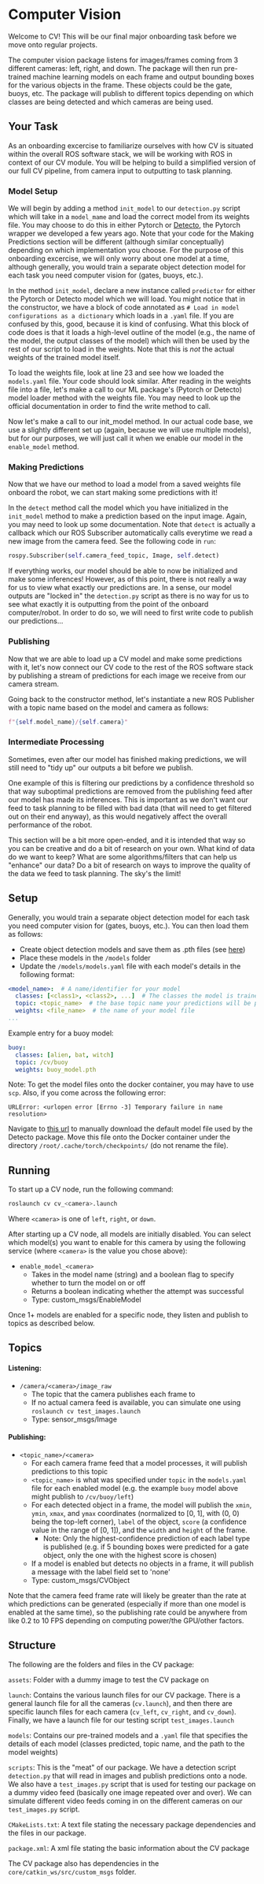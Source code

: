 # Computer Vision

Welcome to CV! This will be our final major onboarding task before we move onto regular projects.

The computer vision package listens for images/frames coming from 3 different cameras: left, right, and down. The package 
will then run pre-trained machine learning models on each frame and output bounding boxes for the various objects 
in the frame. These objects could be the gate, buoys, etc. The package will publish to different topics depending 
on which classes are being detected and which cameras are being used.

## Your Task

As an onboarding excercise to familiarize ourselves with how CV is situated within the overall ROS software stack, we will be working with ROS in context of our CV module. You will be helping to build a simplified version of our full CV pipeline, from camera input to outputting to task planning.

### Model Setup

We will begin by adding a method ```init_model``` to our ```detection.py``` script which will take in a ```model_mame``` and load the correct model from its weights file. You may choose to do this in either Pytorch or [Detecto](https://github.com/alankbi/detecto), the Pytorch wrapper we developed a few years ago. Note that your code for the Making Predictions section will be different (although similar conceptually) depending on which implementation you choose. For the purpose of this onboarding excercise, we will only worry about one model at a time, although generally, you would train a separate object detection model for each task you need computer vision for (gates, buoys, etc.).

In the method ```init_model```, declare a new instance called ```predictor``` for either the Pytorch or Detecto model which we will load. You might notice that in the constructor, we have a block of code annotated as ```# Load in model configurations as a dictionary``` which loads in a ```.yaml``` file. If you are confused by this, good, because it is kind of confusing. What this block of code does is that it loads a high-level outline of the model (e.g., the name of the model, the output classes of the model) which will then be used by the rest of our script to load in the weights. Note that this is _not_ the actual weights of the trained model itself.

To load the weights file, look at line 23 and see how we loaded the ```models.yaml``` file. Your code should look similar. After reading in the weights file into a file, let's make a call to our ML package's (Pytorch or Detecto) model loader method with the weights file. You may need to look up the official documentation in order to find the write method to call.

Now let's make a call to our init_model method. In our actual code base, we use a slightly different set up (again, because we will use multiple models), but for our purposes, we will just call it when we enable our model in the ```enable_model``` method.

### Making Predictions

Now that we have our method to load a model from a saved weights file onboard the robot, we can start making some predictions with it!

In the ```detect``` method call the model which you have initialized in the ```init_model``` method to make a prediction based on the input image. Again, you may need to look up some documentation. Note that ```detect``` is actually a callback which our ROS Subscriber automatically calls everytime we read a new image from the camera feed. See the following code in ```run```:
```Python
rospy.Subscriber(self.camera_feed_topic, Image, self.detect)
```

If everything works, our model should be able to now be initialized and make some inferences! However, as of this point, there is not really a way for us to view what exactly our predictions are. In a sense, our model outputs are "locked in" the ```detection.py``` script as there is no way for us to see what exactly it is outputting from the point of the onboard computer/robot. In order to do so, we will need to first write code to publish our predictions...

### Publishing 

Now that we are able to load up a CV model and make some predictions with it, let's now connect our CV code to the rest of the ROS software stack by publishing a stream of predictions for each image we receive from our camera stream.

Going back to the constructor method, let's instantiate a new ROS Publisher with a topic name based on the model and camera as follows: 
```Python 
f"{self.model_name}/{self.camera}"
```

### Intermediate Processing

Sometimes, even after our model has finished making predictions, we will still need to "tidy up" our outputs a bit before we publish.

One example of this is filtering our predictions by a confidence threshold so that way suboptimal predictions are removed from the publishing feed after our model has made its inferences. This is important as we don't want our feed to task planning to be filled with bad data (that will need to get filtered out on their end anyway), as this would negatively affect the overall performance of the robot.

This section will be a bit more open-ended, and it is intended that way so you can be creative and do a bit of research on your own. What kind of data do we want to keep? What are some algorithms/filters that can help us "enhance" our data? Do a bit of research on ways to improve the quality of the data we feed to task planning. The sky's the limit!

## Setup

Generally, you would train a separate object detection model for each task you need computer vision for (gates, buoys, etc.). You can then load them as follows:

* Create object detection models and save them as .pth files (see [here](https://github.com/DukeRobotics/documentation/tree/master/cv/training))
* Place these models in the `/models` folder
* Update the `/models/models.yaml` file with each model's details in the following format:

```yaml
<model_name>:  # A name/identifier for your model
  classes: [<class1>, <class2>, ...]  # The classes the model is trained to predict
  topic: <topic_name>  # the base topic name your predictions will be published to
  weights: <file_name>  # the name of your model file
...
```

Example entry for a buoy model:

```yaml
buoy:
  classes: [alien, bat, witch]
  topic: /cv/buoy
  weights: buoy_model.pth
```

Note: To get the model files onto the docker container, you may have to use `scp`. Also, if you come across the following error: 

`URLError: <urlopen error [Errno -3] Temporary failure in name resolution>`

Navigate to [this url](https://download.pytorch.org/models/fasterrcnn_resnet50_fpn_coco-258fb6c6.pth) 
to manually download the default model file used by the Detecto package. Move this file onto the Docker
container under the directory `/root/.cache/torch/checkpoints/` (do not rename the file). 


## Running

To start up a CV node, run the following command:

```bash
roslaunch cv cv_<camera>.launch
```

Where `<camera>` is one of `left`, `right`, or `down`. 

After starting up a CV node, all models are initially disabled. You can select which model(s) you
want to enable for this camera by using the following service (where `<camera>` is the value you
chose above): 

* `enable_model_<camera>`
  * Takes in the model name (string) and a boolean flag to specify whether to turn the model on or off
  * Returns a boolean indicating whether the attempt was successful
  * Type: custom_msgs/EnableModel
  
Once 1+ models are enabled for a specific node, they listen and publish to topics as described below.

## Topics

#### Listening:

 * `/camera/<camera>/image_raw`
   * The topic that the camera publishes each frame to
   * If no actual camera feed is available, you can simulate one using `roslaunch cv test_images.launch`
   * Type: sensor_msgs/Image

#### Publishing:

* `<topic_name>/<camera>`
  * For each camera frame feed that a model processes, it will publish predictions to this topic  
  * `<topic_name>` is what was specified under `topic` in the `models.yaml` file for each enabled model
    (e.g. the example `buoy` model above might publish to `/cv/buoy/left`)
  * For each detected object in a frame, the model will publish the `xmin`, `ymin`, `xmax`, and `ymax` 
    coordinates (normalized to \[0, 1\], with (0, 0) being the top-left corner), `label` of the object, `score` (a confidence value in the range
    of \[0, 1\]), and the `width` and `height` of the frame. 
    * Note: Only the highest-confidence prediction of each label type is published (e.g. if 5 bounding boxes 
      were predicted for a gate object, only the one with the highest score is chosen)
  * If a model is enabled but detects no objects in a frame, it will publish a message with the label field set to 'none'
  * Type: custom_msgs/CVObject

Note that the camera feed frame rate will likely be greater than the rate at which predictions can 
be generated (especially if more than one model is enabled at the same time), so the publishing rate
could be anywhere from like 0.2 to 10 FPS depending on computing power/the GPU/other factors.  


## Structure

The following are the folders and files in the CV package:

`assets`: Folder with a dummy image to test the CV package on

`launch`: Contains the various launch files for our CV package. There is a general launch file for all the cameras (`cv.launch`), and then there are specific launch files for each camera (`cv_left`, `cv_right`, and `cv_down`). Finally, we have a launch file for our testing script `test_images.launch`

`models`: Contains our pre-trained models and a `.yaml` file that specifies the details of each model (classes predicted, topic name, and the path to the model weights)

`scripts`: This is the "meat" of our package. We have a detection script `detection.py` that will read in images and publish predictions onto a node. We also have a `test_images.py` script that is used for testing our package on a dummy video feed (basically one image repeated over and over). We can simulate different video feeds coming in on the different cameras on our `test_images.py` script.

`CMakeLists.txt`: A text file stating the necessary package dependencies and the files in our package.

`package.xml`: A xml file stating the basic information about the CV package

The CV package also has dependencies in the `core/catkin_ws/src/custom_msgs` folder.
